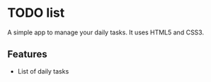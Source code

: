 # TODO list 
A simple app to manage your daily tasks. 
It uses HTML5 and CSS3.

## Features
* List of daily tasks